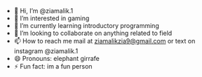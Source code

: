 - 👋 Hi, I’m @ziamalik.1
- 👀 I’m interested in gaming
- 🌱 I’m currently learning introductory programming
- 💞️ I’m looking to collaborate on anything related to field
- 📫 How to reach me mail at ziamalikzia9@gmail.com or text on instagram @ziamalik.1
- 😄 Pronouns: elephant girrafe
- ⚡ Fun fact: im a fun person

<!---
ziamalik1/ziamalik1 is a ✨ special ✨ repository because its `README.md` (this file) appears on your GitHub profile.
You can click the Preview link to take a look at your changes.
--->

